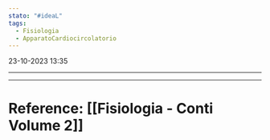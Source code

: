 ```yaml
---
stato: "#ideaL"
tags:
  - Fisiologia
  - ApparatoCardiocircolatorio
---
```

23-10-2023 13:35

--- 
















--- 
# Reference: [[Fisiologia  - Conti Volume 2]]